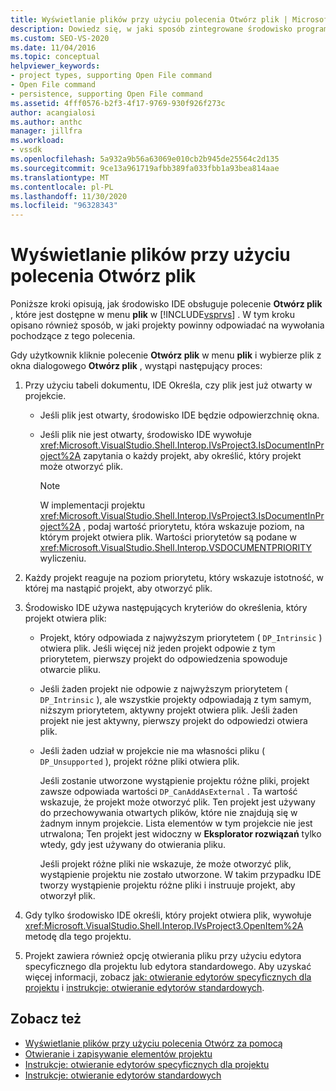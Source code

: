```yaml
---
title: Wyświetlanie plików przy użyciu polecenia Otwórz plik | Microsoft Docs
description: Dowiedz się, w jaki sposób zintegrowane środowisko programistyczne (IDE) programu Visual Studio obsługuje polecenie Otwórz plik w menu plik, aby wyświetlić pliki.
ms.custom: SEO-VS-2020
ms.date: 11/04/2016
ms.topic: conceptual
helpviewer_keywords:
- project types, supporting Open File command
- Open File command
- persistence, supporting Open File command
ms.assetid: 4fff0576-b2f3-4f17-9769-930f926f273c
author: acangialosi
ms.author: anthc
manager: jillfra
ms.workload:
- vssdk
ms.openlocfilehash: 5a932a9b56a63069e010cb2b945de25564c2d135
ms.sourcegitcommit: 9ce13a961719afbb389fa033fbb1a93bea814aae
ms.translationtype: MT
ms.contentlocale: pl-PL
ms.lasthandoff: 11/30/2020
ms.locfileid: "96328343"
---
```

# <a name="display-files-by-using-the-open-file-command"></a>Wyświetlanie plików przy użyciu polecenia Otwórz plik
Poniższe kroki opisują, jak środowisko IDE obsługuje polecenie **Otwórz plik** , które jest dostępne w menu **plik** w [!INCLUDE[vsprvs](../../code-quality/includes/vsprvs_md.md)] . W tym kroku opisano również sposób, w jaki projekty powinny odpowiadać na wywołania pochodzące z tego polecenia.

 Gdy użytkownik kliknie polecenie **Otwórz plik** w menu **plik** i wybierze plik z okna dialogowego **Otwórz plik** , wystąpi następujący proces:

1. Przy użyciu tabeli dokumentu, IDE Określa, czy plik jest już otwarty w projekcie.

    - Jeśli plik jest otwarty, środowisko IDE będzie odpowierzchnię okna.

    - Jeśli plik nie jest otwarty, środowisko IDE wywołuje <xref:Microsoft.VisualStudio.Shell.Interop.IVsProject3.IsDocumentInProject%2A> zapytania o każdy projekt, aby określić, który projekt może otworzyć plik.

        > [!NOTE]
        > W implementacji projektu <xref:Microsoft.VisualStudio.Shell.Interop.IVsProject3.IsDocumentInProject%2A> , podaj wartość priorytetu, która wskazuje poziom, na którym projekt otwiera plik. Wartości priorytetów są podane w <xref:Microsoft.VisualStudio.Shell.Interop.VSDOCUMENTPRIORITY> wyliczeniu.

2. Każdy projekt reaguje na poziom priorytetu, który wskazuje istotność, w której ma nastąpić projekt, aby otworzyć plik.

3. Środowisko IDE używa następujących kryteriów do określenia, który projekt otwiera plik:

    - Projekt, który odpowiada z najwyższym priorytetem ( `DP_Intrinsic` ) otwiera plik. Jeśli więcej niż jeden projekt odpowie z tym priorytetem, pierwszy projekt do odpowiedzenia spowoduje otwarcie pliku.

    - Jeśli żaden projekt nie odpowie z najwyższym priorytetem ( `DP_Intrinsic` ), ale wszystkie projekty odpowiadają z tym samym, niższym priorytetem, aktywny projekt otwiera plik. Jeśli żaden projekt nie jest aktywny, pierwszy projekt do odpowiedzi otwiera plik.

    - Jeśli żaden udział w projekcie nie ma własności pliku ( `DP_Unsupported` ), projekt różne pliki otwiera plik.

         Jeśli zostanie utworzone wystąpienie projektu różne pliki, projekt zawsze odpowiada wartości `DP_CanAddAsExternal` . Ta wartość wskazuje, że projekt może otworzyć plik. Ten projekt jest używany do przechowywania otwartych plików, które nie znajdują się w żadnym innym projekcie. Lista elementów w tym projekcie nie jest utrwalona; Ten projekt jest widoczny w **Eksplorator rozwiązań** tylko wtedy, gdy jest używany do otwierania pliku.

         Jeśli projekt różne pliki nie wskazuje, że może otworzyć plik, wystąpienie projektu nie zostało utworzone. W takim przypadku IDE tworzy wystąpienie projektu różne pliki i instruuje projekt, aby otworzył plik.

4. Gdy tylko środowisko IDE określi, który projekt otwiera plik, wywołuje <xref:Microsoft.VisualStudio.Shell.Interop.IVsProject3.OpenItem%2A> metodę dla tego projektu.

5. Projekt zawiera również opcję otwierania pliku przy użyciu edytora specyficznego dla projektu lub edytora standardowego. Aby uzyskać więcej informacji, zobacz [jak: otwieranie edytorów specyficznych dla projektu](../../extensibility/how-to-open-project-specific-editors.md) i [instrukcje: otwieranie edytorów standardowych](../../extensibility/how-to-open-standard-editors.md).

## <a name="see-also"></a>Zobacz też
- [Wyświetlanie plików przy użyciu polecenia Otwórz za pomocą](../../extensibility/internals/displaying-files-by-using-the-open-with-command.md)
- [Otwieranie i zapisywanie elementów projektu](../../extensibility/internals/opening-and-saving-project-items.md)
- [Instrukcje: otwieranie edytorów specyficznych dla projektu](../../extensibility/how-to-open-project-specific-editors.md)
- [Instrukcje: otwieranie edytorów standardowych](../../extensibility/how-to-open-standard-editors.md)
